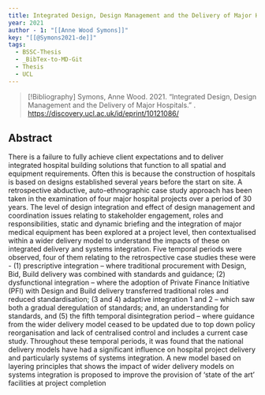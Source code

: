 ```yaml
---
title: Integrated Design, Design Management and the Delivery of Major Hospitals
year: 2021
author - 1: "[[Anne Wood Symons]]"
key: "[[@Symons2021-de]]"
tags:
  - BSSC-Thesis
  - _BibTex-to-MD-Git
  - Thesis
  - UCL
---
```


> [!Bibliography]
> Symons, Anne Wood. 2021. “Integrated Design, Design Management and the Delivery of Major Hospitals.” . https://discovery.ucl.ac.uk/id/eprint/10121086/

## Abstract
There is a failure to fully achieve client expectations and to deliver integrated hospital building solutions that function to all spatial and equipment requirements. Often this is because the construction of hospitals is based on designs established several years before the start on site. A retrospective abductive, auto-ethnographic case study approach has been taken in the examination of four major hospital projects over a period of 30 years. The level of design integration and effect of design management and coordination issues relating to stakeholder engagement, roles and responsibilities, static and dynamic briefing and the integration of major medical equipment has been explored at a project level, then contextualised within a wider delivery model to understand the impacts of these on integrated delivery and systems integration. Five temporal periods were observed, four of them relating to the retrospective case studies these were -  (1) prescriptive integration – where traditional procurement with Design, Bid, Build delivery was combined with standards and guidance; (2) dysfunctional integration – where the adoption of Private Finance Initiative (PFI) with Design and Build delivery transferred traditional roles and reduced standardisation; (3 and 4) adaptive integration 1 and 2 – which saw both a gradual deregulation of standards; and, an understanding for standards, and (5) the fifth temporal disintegration period – where guidance from the wider delivery model ceased to be updated due to top down policy reorganisation and lack of centralised control and includes a current case study. Throughout these temporal periods, it was found that the national delivery models have had a significant influence on hospital project delivery and particularly systems of systems integration. A new model based on layering principles that shows the impact of wider delivery models on systems integration is proposed to improve the provision of ‘state of the art’ facilities at project completion